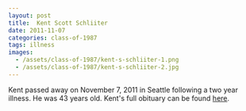 ```yaml
---
layout: post
title:  Kent Scott Schliiter
date: 2011-11-07
categories: class-of-1987
tags: illness
images:
  - /assets/class-of-1987/kent-s-schliiter-1.png
  - /assets/class-of-1987/kent-s-schliiter-2.jpg
---
```

Kent passed away on November 7, 2011 in Seattle following a two year illness. He was 43 years old. Kent's full obituary can be found [here](http://tinyurl.com/qeemnfo).
